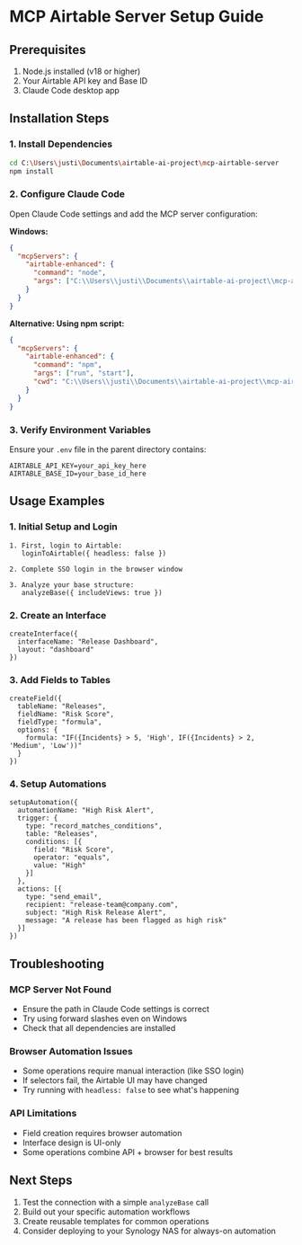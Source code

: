 # MCP Airtable Server Setup Guide

## Prerequisites

1. Node.js installed (v18 or higher)
2. Your Airtable API key and Base ID
3. Claude Code desktop app

## Installation Steps

### 1. Install Dependencies

```bash
cd C:\Users\justi\Documents\airtable-ai-project\mcp-airtable-server
npm install
```

### 2. Configure Claude Code

Open Claude Code settings and add the MCP server configuration:

**Windows:**
```json
{
  "mcpServers": {
    "airtable-enhanced": {
      "command": "node",
      "args": ["C:\\Users\\justi\\Documents\\airtable-ai-project\\mcp-airtable-server\\src\\index.js"]
    }
  }
}
```

**Alternative: Using npm script:**
```json
{
  "mcpServers": {
    "airtable-enhanced": {
      "command": "npm",
      "args": ["run", "start"],
      "cwd": "C:\\Users\\justi\\Documents\\airtable-ai-project\\mcp-airtable-server"
    }
  }
}
```

### 3. Verify Environment Variables

Ensure your `.env` file in the parent directory contains:
```
AIRTABLE_API_KEY=your_api_key_here
AIRTABLE_BASE_ID=your_base_id_here
```

## Usage Examples

### 1. Initial Setup and Login

```
1. First, login to Airtable:
   loginToAirtable({ headless: false })

2. Complete SSO login in the browser window

3. Analyze your base structure:
   analyzeBase({ includeViews: true })
```

### 2. Create an Interface

```
createInterface({
  interfaceName: "Release Dashboard",
  layout: "dashboard"
})
```

### 3. Add Fields to Tables

```
createField({
  tableName: "Releases",
  fieldName: "Risk Score",
  fieldType: "formula",
  options: {
    formula: "IF({Incidents} > 5, 'High', IF({Incidents} > 2, 'Medium', 'Low'))"
  }
})
```

### 4. Setup Automations

```
setupAutomation({
  automationName: "High Risk Alert",
  trigger: {
    type: "record_matches_conditions",
    table: "Releases",
    conditions: [{
      field: "Risk Score",
      operator: "equals",
      value: "High"
    }]
  },
  actions: [{
    type: "send_email",
    recipient: "release-team@company.com",
    subject: "High Risk Release Alert",
    message: "A release has been flagged as high risk"
  }]
})
```

## Troubleshooting

### MCP Server Not Found
- Ensure the path in Claude Code settings is correct
- Try using forward slashes even on Windows
- Check that all dependencies are installed

### Browser Automation Issues
- Some operations require manual interaction (like SSO login)
- If selectors fail, the Airtable UI may have changed
- Try running with `headless: false` to see what's happening

### API Limitations
- Field creation requires browser automation
- Interface design is UI-only
- Some operations combine API + browser for best results

## Next Steps

1. Test the connection with a simple `analyzeBase` call
2. Build out your specific automation workflows
3. Create reusable templates for common operations
4. Consider deploying to your Synology NAS for always-on automation